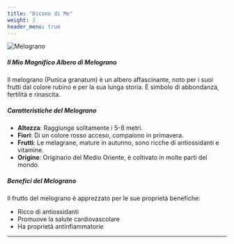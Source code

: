 ```yaml
---
title: "Dicono di Me"
weight: 3
header_menu: true
---
```


<!-- Immagine dell'albero di melograno -->
![Melograno](/images/cover-image.jpg)

##### Il Mio Magnifico Albero di Melograno

Il melograno (Punica granatum) è un albero affascinante, noto per i suoi frutti dal colore rubino e per la sua lunga storia. È simbolo di abbondanza, fertilità e rinascita.

##### Caratteristiche del Melograno

- **Altezza**: Raggiunge solitamente i 5-8 metri.
- **Fiori**: Di un colore rosso acceso, compaiono in primavera.
- **Frutti**: Le melagrane, mature in autunno, sono ricche di antiossidanti e vitamine.
- **Origine**: Originario del Medio Oriente, è coltivato in molte parti del mondo.

##### Benefici del Melograno

Il frutto del melograno è apprezzato per le sue proprietà benefiche:
- Ricco di antiossidanti
- Promuove la salute cardiovascolare
- Ha proprietà antinfiammatorie

---